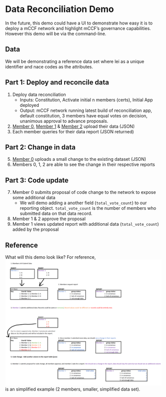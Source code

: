 # Data Reconciliation Demo

In the future, this demo could have a UI to demonstrate how easy it is to deploy a mCCF network and highlight mCCF’s governance capabilities. However this demo will be via the command-line.

## Data

We will be demonstrating a reference data set where lei as a unique identifier and nace codes as the attributes.

## Part 1: Deploy and reconcile data

1. Deploy data reconciliation
   - Inputs: Constitution, Activate initial n members (certs), Initial App​ deployed
   - Output: mCCF network running latest build of reconciliation app, default constitution, 3 members have equal votes on decision, unanimous approval to advance proposals.
2. [Member 0](../test/data-samples/member0_demo_pt1.json), [Member 1](../test/data-samples/member1_demo.json) & [Member 2](../test/data-samples/member2_demo.json) upload their data (JSON)
3. Each member queries for their data report (JSON returned)

## Part 2: Change in data

5. [Member 0](../test/data-samples/member0_demo_pt2.json) uploads a small change to the existing dataset (JSON)
6. Members 0, 1, 2 are able to see the change in their respective reports

## Part 3: Code update

7. Member 0 submits proposal of code change to the network​ to expose some additional data
   - We will demo adding a another field (`total_vote_count`) to our reporting object. `total_vote_count` is the number of members who submitted data on that data record.
8. Member 1 & 2 approve the proposal​
9. Member 1 views updated report with additional data (`total_vote_count`) added by the proposal

## Reference

What will this demo look like? For reference, ![here](./images/data_recon_sample.png) is an simplified example (2 members, smaller, simplified data set).
